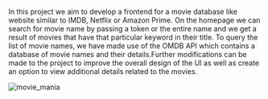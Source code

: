 In this project we aim to develop a frontend for a movie database like website similar to IMDB, Netflix or Amazon Prime. On the homepage we can search for movie name by passing a token or the entire name and we get a result of movies that have that particular keyword in their title. To query the list of movie names, we have made use of the OMDB API which contains a database of movie names and their details.Further modifications can be made to the project to improve the overall design of the UI as well as create an option to view additional details related to the movies.


![movie_mania](https://user-images.githubusercontent.com/57226253/234162186-1f6ea63b-41da-427b-bff9-b2728c0be483.PNG)
